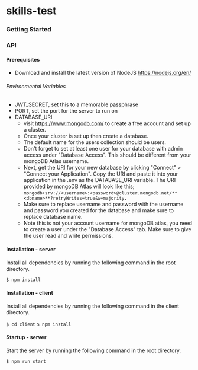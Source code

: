 # skills-test

### Getting Started

### API

#### Prerequisites

- Download and install the latest version of NodeJS https://nodejs.org/en/

###### Environmental Variables

- JWT_SECRET, set this to a memorable passphrase
- PORT, set the port for the server to run on
- DATABASE_URI
  - visit https://www.mongodb.com/ to create a free account and set up a cluster.
  - Once your cluster is set up then create a database.
  - The default name for the users collection should be users.
  - Don't forget to set at least one user for your database with admin access under "Database Access". This should be different from your mongoDB Atlas username.
  - Next, get the URI for your new database by clicking "Connect" > "Connect your Application". Copy the URI and paste it into your application in the .env as the DATABASE_URI variable. The URI provided by mongoDB Atlas will look like this;
    `mongodb+srv://<username>:<password>@cluster.mongodb.net/**<dbname>**?retryWrites=true&w=majority.`
  - Make sure to replace username and password with the username and password you created for the database and make sure to replace database name.
  - Note this is not your account username for mongoDB atlas, you need to create a user under the "Database Access" tab. Make sure to give the user read and write permissions.

#### Installation - server

Install all dependencies by running the following command in the root directory.

`$ npm install`

#### Installation - client

Install all dependencies by running the following command in the client directory.

`$ cd client`
`$ npm install`

#### Startup - server

Start the server by running the following command in the root directory.

`$ npm run start`

